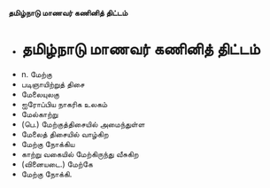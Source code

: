 **தமிழ்நாடு மாணவர் கணினித் திட்டம்**
- # தமிழ்நாடு மாணவர் கணினித் திட்டம்
- n. மேற்கு
- படிஞாயிற்றுத் திசை
- மேலையுலகு
- ஐரோப்பிய நாகரிக உலகம்
- மேல்காற்று
- (பெ.) மேற்குத்திசையில் அமைந்துள்ள
- மேலைத் திசையில் வாழ்கிற
- மேற்கு நோக்கிய
- காற்று வகையில் மேற்கிருந்து வீசுகிற
- (வினையடை.) மேற்கே
- மேற்கு நோக்கி.

